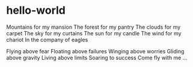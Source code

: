 # hello-world

Mountains for my mansion
The forest for my pantry
The clouds for my carpet
The sky for my curtains
The sun for my candle
The wind for my chariot
In the company of eagles

Flying above fear
Floating above failures
Winging above worries
Gliding above gravity
Living above limits
Soaring to success
Come fly with me
...
